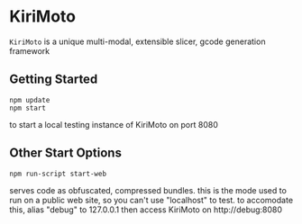 # KiriMoto

`KiriMoto` is a unique multi-modal, extensible slicer, gcode generation framework

## Getting Started

```
npm update
npm start
```

to start a local testing instance of KiriMoto on port 8080

## Other Start Options

```
npm run-script start-web
```
serves code as obfuscated, compressed bundles. this is the mode used to run on a public
web site, so you can't use "localhost" to test. to accomodate this, alias "debug" to 127.0.0.1
then access KiriMoto on http://debug:8080
